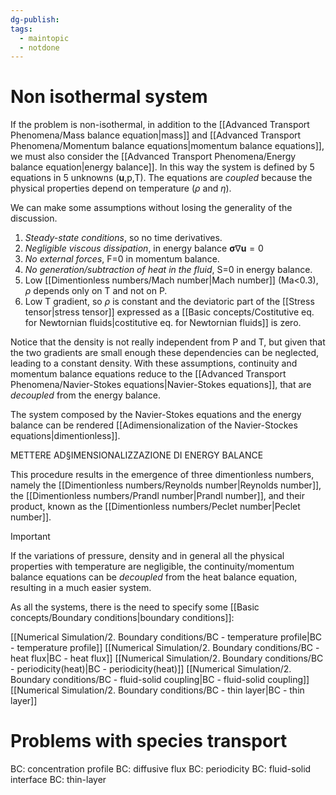 ```yaml
---
dg-publish: 
tags:
  - maintopic
  - notdone
---
```

# Non isothermal system
If the problem is non-isothermal, in addition to the [[Advanced Transport Phenomena/Mass balance equation|mass]] and [[Advanced Transport Phenomena/Momentum balance equations|momentum balance equations]], we must also consider the [[Advanced Transport Phenomena/Energy balance equation|energy balance]].
In this way the system is defined by 5 equations in 5 unknowns ($\mathbf{u}$,p,T). The equations are *coupled* because the physical properties depend on temperature ($\rho$ and $\eta$).

We can make some assumptions without losing the generality of the discussion.
1. *Steady-state conditions*, so no time derivatives.
2. *Negligible viscous dissipation*, in energy balance $\boldsymbol{\sigma} \nabla \textbf{u}=0$
3. *No external forces*, F=0 in momentum balance.
4. *No generation/subtraction of heat in the fluid*, S=0 in energy balance.
5. Low [[Dimentionless numbers/Mach number|Mach number]] (Ma<0.3), $\rho$ depends only on T and not on P.
6. Low T gradient, so $\rho$ is constant and the deviatoric part of the [[Stress tensor|stress tensor]] expressed as a [[Basic concepts/Costitutive eq. for Newtornian fluids|costitutive eq. for Newtornian fluids]] is zero.

Notice that the density is not really independent from P and T, but given that the two gradients are small enough these dependencies can be neglected, leading to a constant density.
With these assumptions, continuity and momentum balance equations reduce to the [[Advanced Transport Phenomena/Navier-Stokes equations|Navier-Stokes equations]], that are *decoupled* from the energy balance.

The system composed by the Navier-Stokes equations and the energy balance can be rendered [[Adimensionalization of the Navier-Stockes equations|dimentionless]]. 

METTERE AD§IMENSIONALIZZAZIONE DI ENERGY BALANCE

This procedure results in the emergence of three dimentionless numbers, namely the [[Dimentionless numbers/Reynolds number|Reynolds number]], the [[Dimentionless numbers/Prandl number|Prandl number]], and their product, known as the [[Dimentionless numbers/Peclet number|Peclet number]].

>[!important]
>If the variations of pressure, density and in general all the physical properties with temperature are negligible, the continuity/momentum balance equations can be *decoupled* from the heat balance equation, resulting in a much easier system.

As all the systems, there is the need to specify some [[Basic concepts/Boundary conditions|boundary conditions]]:

[[Numerical Simulation/2. Boundary conditions/BC - temperature profile|BC - temperature profile]]
[[Numerical Simulation/2. Boundary conditions/BC - heat flux|BC - heat flux]]
[[Numerical Simulation/2. Boundary conditions/BC - periodicity(heat)|BC - periodicity(heat)]]
[[Numerical Simulation/2. Boundary conditions/BC - fluid-solid coupling|BC - fluid-solid coupling]]
[[Numerical Simulation/2. Boundary conditions/BC - thin layer|BC - thin layer]]

# Problems with species transport


BC: concentration profile
BC: diffusive flux
BC: periodicity
BC: fluid-solid interface
BC: thin-layer

